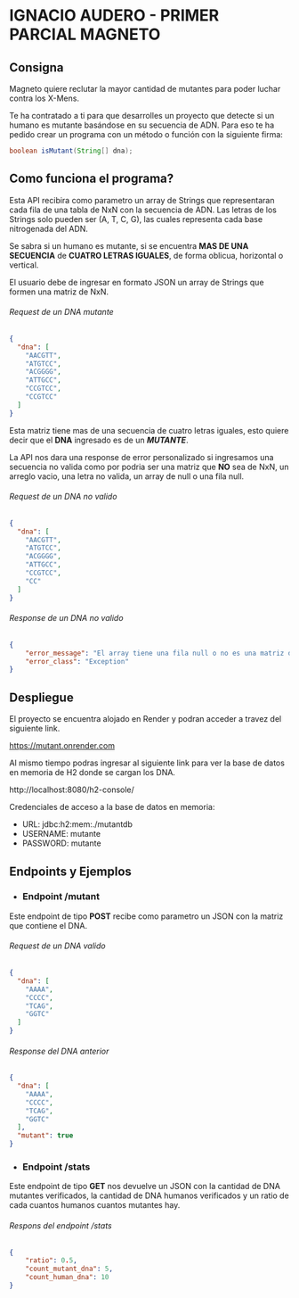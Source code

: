 # IGNACIO AUDERO - PRIMER PARCIAL MAGNETO
## Consigna
Magneto quiere reclutar la mayor cantidad de mutantes para poder luchar contra los X-Mens.

Te ha contratado a ti para que desarrolles un proyecto que detecte si un humano es mutante basándose en su secuencia de ADN. Para eso te ha pedido crear un programa con un método o función con la siguiente firma:

```java
boolean isMutant(String[] dna);
```

## Como funciona el programa?
Esta API recibira como parametro un array de Strings que representaran cada fila de una tabla de NxN con la secuencia de ADN. Las letras de los Strings solo pueden ser (A, T, C, G), las cuales representa cada base nitrogenada del ADN.

Se sabra si un humano es mutante, si se encuentra **MAS DE UNA SECUENCIA** de **CUATRO LETRAS IGUALES**, de forma oblicua, horizontal o vertical.

El usuario debe de ingresar en formato JSON un array de Strings que formen una matriz de NxN.

###### Request de un DNA mutante
```json
{
  "dna": [
    "AACGTT",
    "ATGTCC",
    "ACGGGG",
    "ATTGCC",
    "CCGTCC",
    "CCGTCC"
  ] 
}
```
Esta matriz tiene mas de una secuencia de cuatro letras iguales, esto quiere decir que el **DNA** ingresado es de un **_MUTANTE_**.

La API nos dara una response de error personalizado si ingresamos una secuencia no valida como por podria ser una matriz que **NO** sea de NxN, un arreglo vacio, una letra no valida, un array de null o una fila null.

###### Request de un DNA no valido
```json
{
  "dna": [
    "AACGTT",
    "ATGTCC",
    "ACGGGG",
    "ATTGCC",
    "CCGTCC",
    "CC"
  ] 
}
```
###### Response de un DNA no valido
```json
{
    "error_message": "El array tiene una fila null o no es una matriz de NxN.",
    "error_class": "Exception"
}
```
## Despliegue
El proyecto se encuentra alojado en Render y podran acceder a travez del siguiente link.

https://mutant.onrender.com

Al mismo tiempo podras ingresar al siguiente link para ver la base de datos en memoria de H2 donde se cargan los DNA.

http://localhost:8080/h2-console/

Credenciales de acceso a la base de datos en memoria:
* URL: jdbc:h2:mem:./mutantdb
* USERNAME: mutante
* PASSWORD: mutante

## Endpoints y Ejemplos
* ### Endpoint /mutant
Este endpoint de tipo **POST** recibe como parametro un JSON con la matriz que contiene el DNA. 

###### Request de un DNA valido

```json
{
  "dna": [
    "AAAA",
    "CCCC",
    "TCAG",
    "GGTC"
  ]
}
```

###### Response del DNA anterior

```json
{
  "dna": [
    "AAAA",
    "CCCC",
    "TCAG",
    "GGTC"
  ],
  "mutant": true
}
```

* ### Endpoint /stats
Este endpoint de tipo **GET** nos devuelve un JSON con la cantidad de DNA mutantes verificados, la cantidad de DNA humanos verificados y un ratio de cada cuantos humanos cuantos mutantes hay.

###### Respons del endpoint /stats

```json
{
    "ratio": 0.5,
    "count_mutant_dna": 5,
    "count_human_dna": 10
}
```
